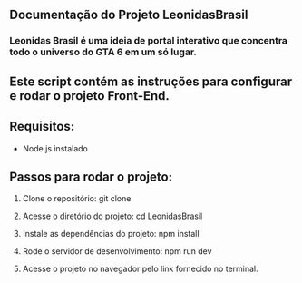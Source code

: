 
## Documentação do Projeto LeonidasBrasil
### Leonidas Brasil é uma ideia de portal interativo que concentra todo o universo do GTA 6 em um só lugar.

## Este script contém as instruções para configurar e rodar o projeto Front-End.

## Requisitos:
- Node.js instalado

## Passos para rodar o projeto:

1. Clone o repositório:
   git clone 

2. Acesse o diretório do projeto:
   cd LeonidasBrasil

3. Instale as dependências do projeto:
   npm install

4. Rode o servidor de desenvolvimento:
   npm run dev

5. Acesse o projeto no navegador pelo link fornecido no terminal.
